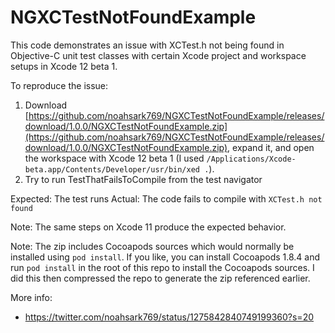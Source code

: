 # NGXCTestNotFoundExample
This code demonstrates an issue with XCTest.h not being found in Objective-C unit test classes with certain Xcode project and workspace setups in Xcode 12 beta 1.

To reproduce the issue:

1. Download [https://github.com/noahsark769/NGXCTestNotFoundExample/releases/download/1.0.0/NGXCTestNotFoundExample.zip](https://github.com/noahsark769/NGXCTestNotFoundExample/releases/download/1.0.0/NGXCTestNotFoundExample.zip), expand it, and open the workspace with Xcode 12 beta 1 (I used `/Applications/Xcode-beta.app/Contents/Developer/usr/bin/xed .`).
2. Try to run TestThatFailsToCompile from the test navigator

Expected: The test runs
Actual: The code fails to compile with `XCTest.h not found`

Note: The same steps on Xcode 11 produce the expected behavior.

Note: The zip includes Cocoapods sources which would normally be installed using `pod install`. If you like, you can install Cocoapods 1.8.4 and run `pod install` in the root of this repo to install the Cocoapods sources. I did this then compressed the repo to generate the zip referenced earlier.

More info:
- https://twitter.com/noahsark769/status/1275842840749199360?s=20

